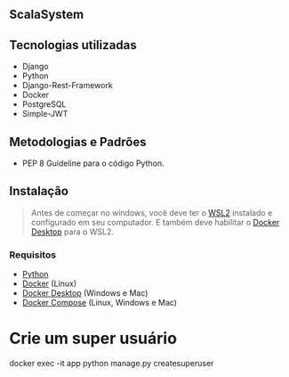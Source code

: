 ## ScalaSystem

## Tecnologias utilizadas
- Django 
- Python 
- Django-Rest-Framework
- Docker
- PostgreSQL
- Simple-JWT


## Metodologias e Padrões
- PEP 8 Guideline para o código Python.


## Instalação

> Antes de começar no windows, você deve ter o [WSL2](https://docs.microsoft.com/pt-br/windows/wsl/install-win10) instalado e configurado em seu computador.
> E também deve habilitar o [Docker Desktop](https://docs.docker.com/docker-for-windows/wsl/) para o WSL2.

### Requisitos

- [Python](https://www.python.org/)
- [Docker](https://www.docker.com/) (Linux)
- [Docker Desktop](https://www.docker.com/products/docker-desktop) (Windows e Mac)
- [Docker Compose](https://docs.docker.com/compose/) (Linux, Windows e Mac)



# Crie um super usuário
docker exec -it app python manage.py createsuperuser
```

